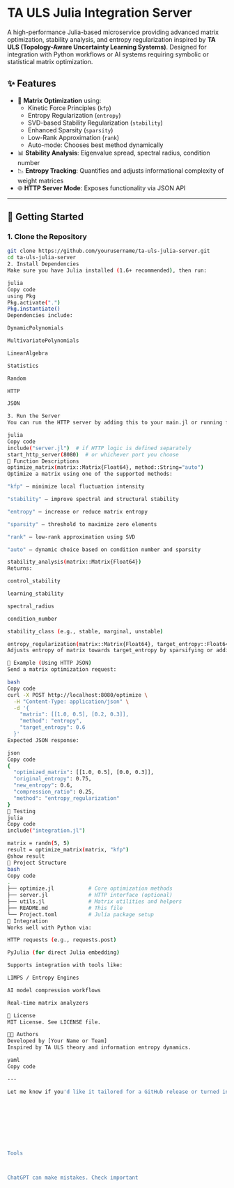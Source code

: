 # TA ULS Julia Integration Server

A high-performance Julia-based microservice providing advanced matrix optimization, stability analysis, and entropy regularization inspired by **TA ULS (Topology-Aware Uncertainty Learning Systems)**. Designed for integration with Python workflows or AI systems requiring symbolic or statistical matrix optimization.

## ✨ Features

- 🔧 **Matrix Optimization** using:
  - Kinetic Force Principles (`kfp`)
  - Entropy Regularization (`entropy`)
  - SVD-based Stability Regularization (`stability`)
  - Enhanced Sparsity (`sparsity`)
  - Low-Rank Approximation (`rank`)
  - Auto-mode: Chooses best method dynamically
- 📊 **Stability Analysis**: Eigenvalue spread, spectral radius, condition number
- 📉 **Entropy Tracking**: Quantifies and adjusts informational complexity of weight matrices
- 🌐 **HTTP Server Mode**: Exposes functionality via JSON API

---

## 🚀 Getting Started

### 1. Clone the Repository

```bash
git clone https://github.com/yourusername/ta-uls-julia-server.git
cd ta-uls-julia-server
2. Install Dependencies
Make sure you have Julia installed (1.6+ recommended), then run:

julia
Copy code
using Pkg
Pkg.activate(".")
Pkg.instantiate()
Dependencies include:

DynamicPolynomials

MultivariatePolynomials

LinearAlgebra

Statistics

Random

HTTP

JSON

3. Run the Server
You can run the HTTP server by adding this to your main.jl or running from REPL:

julia
Copy code
include("server.jl")  # if HTTP logic is defined separately
start_http_server(8080)  # or whichever port you choose
🧠 Function Descriptions
optimize_matrix(matrix::Matrix{Float64}, method::String="auto")
Optimize a matrix using one of the supported methods:

"kfp" – minimize local fluctuation intensity

"stability" – improve spectral and structural stability

"entropy" – increase or reduce matrix entropy

"sparsity" – threshold to maximize zero elements

"rank" – low-rank approximation using SVD

"auto" – dynamic choice based on condition number and sparsity

stability_analysis(matrix::Matrix{Float64})
Returns:

control_stability

learning_stability

spectral_radius

condition_number

stability_class (e.g., stable, marginal, unstable)

entropy_regularization(matrix::Matrix{Float64}, target_entropy::Float64=0.7)
Adjusts entropy of matrix towards target_entropy by sparsifying or adding noise.

🔌 Example (Using HTTP JSON)
Send a matrix optimization request:

bash
Copy code
curl -X POST http://localhost:8080/optimize \
  -H "Content-Type: application/json" \
  -d '{
    "matrix": [[1.0, 0.5], [0.2, 0.3]],
    "method": "entropy",
    "target_entropy": 0.6
  }'
Expected JSON response:

json
Copy code
{
  "optimized_matrix": [[1.0, 0.5], [0.0, 0.3]],
  "original_entropy": 0.75,
  "new_entropy": 0.6,
  "compression_ratio": 0.25,
  "method": "entropy_regularization"
}
🧪 Testing
julia
Copy code
include("integration.jl")

matrix = randn(5, 5)
result = optimize_matrix(matrix, "kfp")
@show result
📁 Project Structure
bash
Copy code
.
├── optimize.jl           # Core optimization methods
├── server.jl             # HTTP interface (optional)
├── utils.jl              # Matrix utilities and helpers
├── README.md             # This file
└── Project.toml          # Julia package setup
🤝 Integration
Works well with Python via:

HTTP requests (e.g., requests.post)

PyJulia (for direct Julia embedding)

Supports integration with tools like:

LIMPS / Entropy Engines

AI model compression workflows

Real-time matrix analyzers

📜 License
MIT License. See LICENSE file.

👨‍🔬 Authors
Developed by [Your Name or Team]
Inspired by TA ULS theory and information entropy dynamics.

yaml
Copy code

---

Let me know if you'd like it tailored for a GitHub release or turned into a live service via `Docker`, `Systemd`, or `FastAPI` proxy.









Tools



ChatGPT can make mistakes. Check important
